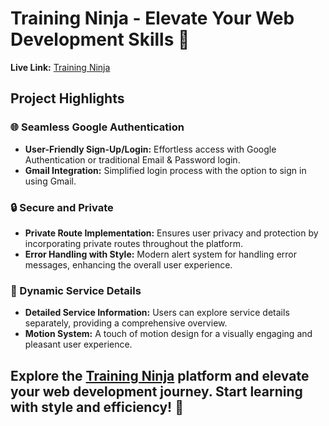 # Training Ninja - Elevate Your Web Development Skills 🚀

**Live Link:** [Training Ninja](https://training-ninja.vercel.app/)

## Project Highlights

### 🌐 Seamless Google Authentication
- **User-Friendly Sign-Up/Login:** Effortless access with Google Authentication or traditional Email & Password login.
- **Gmail Integration:** Simplified login process with the option to sign in using Gmail.

### 🔒 Secure and Private
- **Private Route Implementation:** Ensures user privacy and protection by incorporating private routes throughout the platform.
- **Error Handling with Style:** Modern alert system for handling error messages, enhancing the overall user experience.

### 🚀 Dynamic Service Details
- **Detailed Service Information:** Users can explore service details separately, providing a comprehensive overview.
- **Motion System:** A touch of motion design for a visually engaging and pleasant user experience.

## Explore the [Training Ninja](https://training-ninja.vercel.app/) platform and elevate your web development journey. Start learning with style and efficiency! 🚀

